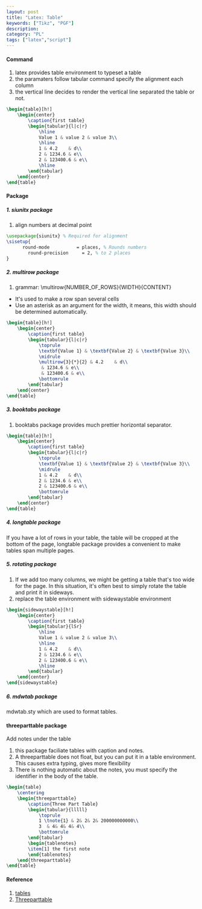 ```yaml
---
layout: post
title: "Latex: Table"
keywords: ["Tikz", "PGF"]
description: 
category: "PL"
tags: ["latex","script"]
---
```

#### Command
1. latex provides table environment to typeset a table
2. the paramaters follow tabular command specify the alignment each column
3. the vertical line decides to render the vertical line separated the table or
   not.

```latex
\begin{table}[h!]
	\begin{center}
		\caption{first table}
		\begin{tabular}{l|c|r}
			\hline
			Value 1 & value 2 & value 3\\
			\hline
			1 & 4.2    & d\\
			2 & 1234.6 & e\\
			2 & 123400.6 & e\\
			\hline
		\end{tabular}
	\end{center}
\end{table}
```


#### Package

##### 1. siunitx package
1. align numbers at decimal point

```latex
\usepackage{siunitx} % Required for alignment
\sisetup{
	  round-mode          = places, % Rounds numbers
	    round-precision     = 2, % to 2 places
}
```

##### 2. multirow package
1. grammar: \multirow{NUMBER_OF_ROWS}{WIDTH}{CONTENT}
- It's used to make a row span several cells
- Use an asterisk as an argument for the width, it means, this width should be
  determined automatically.


```latex
\begin{table}[h!]
	\begin{center}
		\caption{first table}
		\begin{tabular}{l|c|r}
			\toprule
			\textbf{Value 1} & \textbf{Value 2} & \textbf{Value 3}\\
			\midrule
			\multirow{3}{*}{2} & 4.2    & d\\
			 & 1234.6 & e\\
			 & 123400.6 & e\\
			\bottomrule
		\end{tabular}
	\end{center}
\end{table}
```

##### 3. booktabs package
1. booktabs package provides much prettier horizontal separator. 
```latex
\begin{table}[h!]
	\begin{center}
		\caption{first table}
		\begin{tabular}{l|c|r}
			\toprule
			\textbf{Value 1} & \textbf{Value 2} & \textbf{Value 3}\\
			\midrule
			1 & 4.2    & d\\
			2 & 1234.6 & e\\
			2 & 123400.6 & e\\
			\bottomrule
		\end{tabular}
	\end{center}
\end{table}
```

##### 4. longtable package
If you have a lot of rows in your table, the table will be cropped at the bottom of the page,
longtable package provides a convenient to make tables span multiple pages.

##### 5. rotating package
1. If we add too many columns, we might be getting a table that's too wide for the page. In this
situation, it's often best to simply rotate the table and print it in sideways.
2. replace the table environment with sidewaystable environment

```latex
\begin{sidewaystable}[h!]
	\begin{center}
		\caption{first table}
		\begin{tabular}{lSr}
			\hline
			Value 1 & value 2 & value 3\\
			\hline
			1 & 4.2    & d\\
			2 & 1234.6 & e\\
			2 & 123400.6 & e\\
			\hline
		\end{tabular}
	\end{center}
\end{sidewaystable}
```

##### 6. mdwtab package
mdwtab.sty which are used to format tables. 


#### threeparttable package
Add notes under the table
1. this package faciliate tables with caption and notes.
2. A threeparttable does not float, but you can put it in a table environment.
   This causes extra typing, gives more flexibility
3. There is nothing automatic about the notes, you must specify the identifier
   in the body of the table.

```latex
\begin{table}
	\centering
	\begin{threeparttable}
		\caption{Three Part Table}
		\begin{tabular}{lllll}
			\toprule
			1 \tnote{1} & 2& 2& 2& 200000000000\\
			3  & 4& 4& 4& 4\\
			\bottomrule
		\end{tabular}
		\begin{tablenotes}
		\item[1] the first note
		\end{tablenotes}
	\end{threeparttable}
\end{table}
```


#### Reference
1. [tables](https://www.latex-tutorial.com/tutorials/tables/)
2. [Threeparttable](http://texdoc.net/texmf-dist/doc/latex/threeparttable/threeparttable.pdf)
